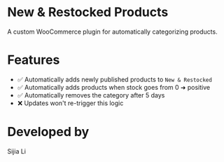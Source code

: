# New & Restocked Products

A custom WooCommerce plugin for automatically categorizing products.

# Features

- ✅ Automatically adds newly published products to `New & Restocked`
- ✅ Automatically adds products when stock goes from 0 ➜ positive
- ✅ Automatically removes the category after 5 days
- ❌ Updates won't re-trigger this logic

# Developed by

Sijia Li
